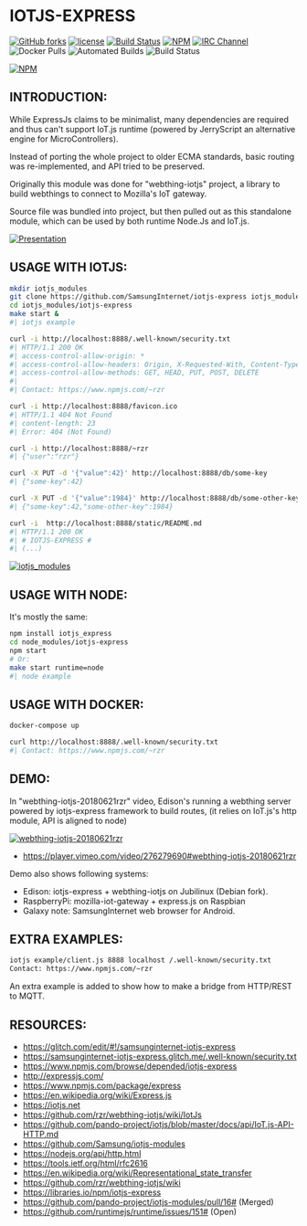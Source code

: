 # IOTJS-EXPRESS #

[![GitHub forks](https://img.shields.io/github/forks/SamsungInternet/iotjs-express.svg?style=social&label=Fork&maxAge=2592000)](https://GitHub.com/SamsungInternet/iotjs-express/network/)
[![license](https://img.shields.io/badge/license-MIT-0.svg)](MIT)
[![Build Status](https://travis-ci.org/rzr/iotjs-express.svg?branch=master)](https://travis-ci.org/rzr/iotjs-express)
[![NPM](https://img.shields.io/npm/v/iotjs-express.svg)](https://www.npmjs.com/package/iotjs-express)
[![IRC Channel](https://img.shields.io/badge/chat-on%20freenode-brightgreen.svg)](https://kiwiirc.com/client/irc.freenode.net/#tizen)
![Docker Pulls](https://img.shields.io/docker/pulls/rzr/iotjs-express.svg)
![Automated Builds](https://img.shields.io/docker/automated/rzr/iotjs-express.svg)
![Build Status](https://img.shields.io/docker/build/rzr/iotjs-express.svg)

[![NPM](https://nodei.co/npm/iotjs-express.png)](https://npmjs.org/package/iotjs-express)


## INTRODUCTION: ##

While ExpressJs claims to be minimalist,
many dependencies are required and thus can't support IoT.js runtime
(powered by JerryScript an alternative engine for MicroControllers).

Instead of porting the whole project to older ECMA standards, 
basic routing was re-implemented, and API tried to be preserved.

Originally this module was done for "webthing-iotjs" project,
a library to build webthings to connect to Mozilla's IoT gateway.

Source file was bundled into project, but then pulled out as this standalone module,
which can be used by both runtime Node.Js and IoT.js.

[![Presentation](https://image.slidesharecdn.com/webthing-iotjs-20181022rzr-181027220201/95/webthingiotjs20181027rzr-17-638.jpg)](https://www.slideshare.net/rzrfreefr/webthingiotjs20181022rzr-120959360/# "WebThingIotJs")


## USAGE WITH IOTJS: ##

```sh
mkdir iotjs_modules
git clone https://github.com/SamsungInternet/iotjs-express iotjs_modules/iotjs-express
cd iotjs_modules/iotjs-express
make start &
#| iotjs example

curl -i http://localhost:8888/.well-known/security.txt
#| HTTP/1.1 200 OK
#| access-control-allow-origin: *
#| access-control-allow-headers: Origin, X-Requested-With, Content-Type, Accept
#| access-control-allow-methods: GET, HEAD, PUT, POST, DELETE
#| 
#| Contact: https://www.npmjs.com/~rzr

curl -i http://localhost:8888/favicon.ico
#| HTTP/1.1 404 Not Found
#| content-length: 23
#| Error: 404 (Not Found)

curl -i http://localhost:8888/~rzr
#| {"user":"rzr"}

curl -X PUT -d '{"value":42}' http://localhost:8888/db/some-key
#| {"some-key":42}

curl -X PUT -d '{"value":1984}' http://localhost:8888/db/some-other-key
#| {"some-key":42,"some-other-key":1984}

curl -i  http://localhost:8888/static/README.md  
#| HTTP/1.1 200 OK
#| # IOTJS-EXPRESS #
#| (...)
```

[![iotjs_modules](https://image.slidesharecdn.com/webthing-iotjs-tizenrt-cdl2018-20181117rzr-181118110813/95/webthingiotjstizenrtcdl201820181117rzr-24-638.jpg)](https://www.slideshare.net/rzrfreefr/webthingiotjstizenrtcdl201820181117rzr/24 "iotjs_modules")


## USAGE WITH NODE: ##

It's mostly the same:

```sh
npm install iotjs_express
cd node_modules/iotjs-express
npm start
# Or:
make start runtime=node
#| node example

```

## USAGE WITH DOCKER: ##

```sh
docker-compose up

curl http://localhost:8888/.well-known/security.txt
#| Contact: https://www.npmjs.com/~rzr
```


## DEMO: ##

In "webthing-iotjs-20180621rzr" video,
Edison's running a webthing server powered by iotjs-express framework to build routes,
(it relies on IoT.js's http module, API is aligned to node)

[![webthing-iotjs-20180621rzr](https://camo.githubusercontent.com/8892251f72dae9fa1c508da8abc33cbc2f6a0e75/68747470733a2f2f732d6f70656e736f757263652e6f72672f77702d636f6e74656e742f75706c6f6164732f323031382f30362f7765627468696e672d696f746a732d3230313830363231727a722e676966#webthing-iotjs-20180621rzr.gif)](https://www.slideshare.net/rzrfreefr/webthingiotjs20181022rzr-120959360/41#webthing-iotjs-20180621rzr "Demo")

* https://player.vimeo.com/video/276279690#webthing-iotjs-20180621rzr

Demo also shows following systems:

* Edison: iotjs-express + webthing-iotjs on Jubilinux (Debian fork).
* RaspberryPi: mozilla-iot-gateway + express.js on Raspbian
* Galaxy note: SamsungInternet web browser for Android.


## EXTRA EXAMPLES: ##

```sh
iotjs example/client.js 8888 localhost /.well-known/security.txt
Contact: https://www.npmjs.com/~rzr
```

An extra example is added to show how to make a bridge from HTTP/REST to MQTT.


## RESOURCES: ##

* https://glitch.com/edit/#!/samsunginternet-iotjs-express
* https://samsunginternet-iotjs-express.glitch.me/.well-known/security.txt
* https://www.npmjs.com/browse/depended/iotjs-express
* http://expressjs.com/
* https://www.npmjs.com/package/express
* https://en.wikipedia.org/wiki/Express.js
* https://iotjs.net
* https://github.com/rzr/webthing-iotjs/wiki/IotJs
* https://github.com/pando-project/iotjs/blob/master/docs/api/IoT.js-API-HTTP.md
* https://github.com/Samsung/iotjs-modules
* https://nodejs.org/api/http.html
* https://tools.ietf.org/html/rfc2616
* https://en.wikipedia.org/wiki/Representational_state_transfer
* https://github.com/rzr/webthing-iotjs/wiki
* https://libraries.io/npm/iotjs-express
* https://github.com/pando-project/iotjs-modules/pull/16# (Merged)
* https://github.com/runtimejs/runtime/issues/151# (Open)
